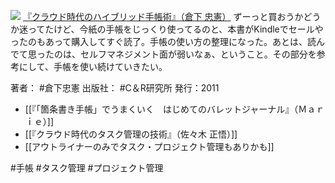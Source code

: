
[![](https://images-fe.ssl-images-amazon.com/images/I/51MvEl-7gJL._SL160_.jpg)](http://www.amazon.co.jp/exec/obidos/ASIN/B01EL08HSG/choiyaki81-22/ref=nosim)
[『クラウド時代のハイブリッド手帳術』（倉下 忠憲）](http://www.amazon.co.jp/exec/obidos/ASIN/B01EL08HSG/choiyaki81-22/ref=nosim)
ずーっと買おうかどうか迷ってたけど、今紙の手帳をじっくり使ってるのと、本書がKindleでセールやったのもあって購入してすぐ読了。手帳の使い方の整理になった。あとは、読んでて思ったのは、セルフマネジメント面が弱いなぁ、ということ。その部分を参考にして、手帳を使い続けていきたい。

著者： #倉下忠憲 
出版社： #C＆R研究所 
発行：2011

- [[『「箇条書き手帳」でうまくいく　はじめてのバレットジャーナル』（Ｍａｒｉｅ）]]
- [[『クラウド時代のタスク管理の技術』（佐々木 正悟）]]
- [[アウトライナーのみでタスク・プロジェクト管理もありかも]]

#手帳 #タスク管理 #プロジェクト管理 